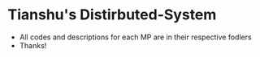 # Tianshu's Distirbuted-System

* All codes and descriptions for each MP are in their respective fodlers
* Thanks!

